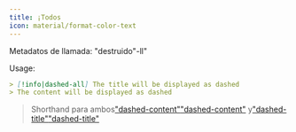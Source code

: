 ```yaml
---
title: ¡Todos
icon: material/format-color-text
---
```


Metadatos de llamada: "destruido"-ll"

Usage:

```md
> [!info|dashed-all] The title will be displayed as dashed
> The content will be displayed as dashed
```
> Shorthand para ambos["dashed-content"](../content-styling/page-10.md)["dashed-content"](../content-styling/page-10.md)
> y["dashed-title"](../title-styling/page-20.md)["dashed-title"](../title-styling/page-20.md)

